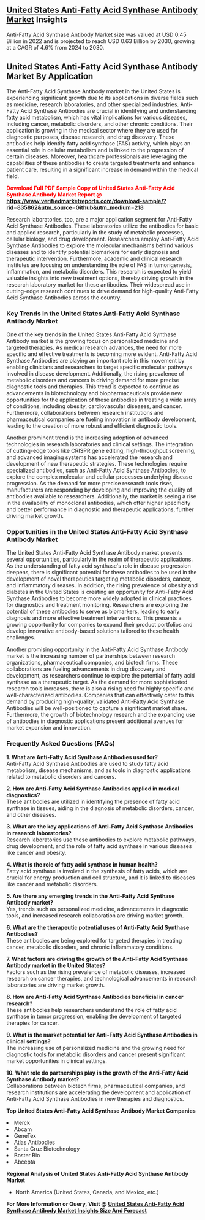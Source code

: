 <h2><a href="https://www.verifiedmarketreports.com/download-sample/?rid=835862&amp;utm_source=Github&amp;utm_medium=218" target="_blank">United States Anti-Fatty Acid Synthase Antibody Market</a> Insights</h2><p>Anti-Fatty Acid Synthase Antibody Market size was valued at USD 0.45 Billion in 2022 and is projected to reach USD 0.63 Billion by 2030, growing at a CAGR of 4.6% from 2024 to 2030.</p><p><h2>United States Anti-Fatty Acid Synthase Antibody Market By Application</h2> <p>The Anti-Fatty Acid Synthase Antibody market in the United States is experiencing significant growth due to its applications in diverse fields such as medicine, research laboratories, and other specialized industries. Anti-Fatty Acid Synthase Antibodies are crucial in identifying and understanding fatty acid metabolism, which has vital implications for various diseases, including cancer, metabolic disorders, and other chronic conditions. Their application is growing in the medical sector where they are used for diagnostic purposes, disease research, and drug discovery. These antibodies help identify fatty acid synthase (FAS) activity, which plays an essential role in cellular metabolism and is linked to the progression of certain diseases. Moreover, healthcare professionals are leveraging the capabilities of these antibodies to create targeted treatments and enhance patient care, resulting in a significant increase in demand within the medical field. <b><p><span class=""><span style="color: #ff0000;"><strong>Download Full PDF Sample Copy of United States Anti-Fatty Acid Synthase Antibody Market Report</strong> @ </span><a href="https://www.verifiedmarketreports.com/download-sample/?rid=835862&amp;utm_source=Github&amp;utm_medium=218" target="_blank">https://www.verifiedmarketreports.com/download-sample/?rid=835862&amp;utm_source=Github&amp;utm_medium=218</a></span></p></b></p> <p>Research laboratories, too, are a major application segment for Anti-Fatty Acid Synthase Antibodies. These laboratories utilize the antibodies for basic and applied research, particularly in the study of metabolic processes, cellular biology, and drug development. Researchers employ Anti-Fatty Acid Synthase Antibodies to explore the molecular mechanisms behind various diseases and to identify potential biomarkers for early diagnosis and therapeutic intervention. Furthermore, academic and clinical research institutes are focusing on understanding the role of FAS in tumorigenesis, inflammation, and metabolic disorders. This research is expected to yield valuable insights into new treatment options, thereby driving growth in the research laboratory market for these antibodies. Their widespread use in cutting-edge research continues to drive demand for high-quality Anti-Fatty Acid Synthase Antibodies across the country.</p> <h3>Key Trends in the United States Anti-Fatty Acid Synthase Antibody Market</h3> <p>One of the key trends in the United States Anti-Fatty Acid Synthase Antibody market is the growing focus on personalized medicine and targeted therapies. As medical research advances, the need for more specific and effective treatments is becoming more evident. Anti-Fatty Acid Synthase Antibodies are playing an important role in this movement by enabling clinicians and researchers to target specific molecular pathways involved in disease development. Additionally, the rising prevalence of metabolic disorders and cancers is driving demand for more precise diagnostic tools and therapies. This trend is expected to continue as advancements in biotechnology and biopharmaceuticals provide new opportunities for the application of these antibodies in treating a wide array of conditions, including obesity, cardiovascular diseases, and cancer. Furthermore, collaborations between research institutions and pharmaceutical companies are fueling innovation in antibody development, leading to the creation of more robust and efficient diagnostic tools.</p> <p>Another prominent trend is the increasing adoption of advanced technologies in research laboratories and clinical settings. The integration of cutting-edge tools like CRISPR gene editing, high-throughput screening, and advanced imaging systems has accelerated the research and development of new therapeutic strategies. These technologies require specialized antibodies, such as Anti-Fatty Acid Synthase Antibodies, to explore the complex molecular and cellular processes underlying disease progression. As the demand for more precise research tools rises, manufacturers are responding by developing and improving the quality of antibodies available to researchers. Additionally, the market is seeing a rise in the availability of monoclonal antibodies, which offer higher specificity and better performance in diagnostic and therapeutic applications, further driving market growth.</p> <h3>Opportunities in the United States Anti-Fatty Acid Synthase Antibody Market</h3> <p>The United States Anti-Fatty Acid Synthase Antibody market presents several opportunities, particularly in the realm of therapeutic applications. As the understanding of fatty acid synthase's role in disease progression deepens, there is significant potential for these antibodies to be used in the development of novel therapeutics targeting metabolic disorders, cancer, and inflammatory diseases. In addition, the rising prevalence of obesity and diabetes in the United States is creating an opportunity for Anti-Fatty Acid Synthase Antibodies to become more widely adopted in clinical practices for diagnostics and treatment monitoring. Researchers are exploring the potential of these antibodies to serve as biomarkers, leading to early diagnosis and more effective treatment interventions. This presents a growing opportunity for companies to expand their product portfolios and develop innovative antibody-based solutions tailored to these health challenges.</p> <p>Another promising opportunity in the Anti-Fatty Acid Synthase Antibody market is the increasing number of partnerships between research organizations, pharmaceutical companies, and biotech firms. These collaborations are fueling advancements in drug discovery and development, as researchers continue to explore the potential of fatty acid synthase as a therapeutic target. As the demand for more sophisticated research tools increases, there is also a rising need for highly specific and well-characterized antibodies. Companies that can effectively cater to this demand by producing high-quality, validated Anti-Fatty Acid Synthase Antibodies will be well-positioned to capture a significant market share. Furthermore, the growth of biotechnology research and the expanding use of antibodies in diagnostic applications present additional avenues for market expansion and innovation.</p> <h3>Frequently Asked Questions (FAQs)</h3> <p><b>1. What are Anti-Fatty Acid Synthase Antibodies used for?</b><br>Anti-Fatty Acid Synthase Antibodies are used to study fatty acid metabolism, disease mechanisms, and as tools in diagnostic applications related to metabolic disorders and cancers.</p> <p><b>2. How are Anti-Fatty Acid Synthase Antibodies applied in medical diagnostics?</b><br>These antibodies are utilized in identifying the presence of fatty acid synthase in tissues, aiding in the diagnosis of metabolic disorders, cancer, and other diseases.</p> <p><b>3. What are the key applications of Anti-Fatty Acid Synthase Antibodies in research laboratories?</b><br>Research laboratories use these antibodies to explore metabolic pathways, drug development, and the role of fatty acid synthase in various diseases like cancer and obesity.</p> <p><b>4. What is the role of fatty acid synthase in human health?</b><br>Fatty acid synthase is involved in the synthesis of fatty acids, which are crucial for energy production and cell structure, and it is linked to diseases like cancer and metabolic disorders.</p> <p><b>5. Are there any emerging trends in the Anti-Fatty Acid Synthase Antibody market?</b><br>Yes, trends such as personalized medicine, advancements in diagnostic tools, and increased research collaboration are driving market growth.</p> <p><b>6. What are the therapeutic potential uses of Anti-Fatty Acid Synthase Antibodies?</b><br>These antibodies are being explored for targeted therapies in treating cancer, metabolic disorders, and chronic inflammatory conditions.</p> <p><b>7. What factors are driving the growth of the Anti-Fatty Acid Synthase Antibody market in the United States?</b><br>Factors such as the rising prevalence of metabolic diseases, increased research on cancer therapies, and technological advancements in research laboratories are driving market growth.</p> <p><b>8. How are Anti-Fatty Acid Synthase Antibodies beneficial in cancer research?</b><br>These antibodies help researchers understand the role of fatty acid synthase in tumor progression, enabling the development of targeted therapies for cancer.</p> <p><b>9. What is the market potential for Anti-Fatty Acid Synthase Antibodies in clinical settings?</b><br>The increasing use of personalized medicine and the growing need for diagnostic tools for metabolic disorders and cancer present significant market opportunities in clinical settings.</p> <p><b>10. What role do partnerships play in the growth of the Anti-Fatty Acid Synthase Antibody market?</b><br>Collaborations between biotech firms, pharmaceutical companies, and research institutions are accelerating the development and application of Anti-Fatty Acid Synthase Antibodies in new therapies and diagnostics.</p> </p><p><strong>Top United States Anti-Fatty Acid Synthase Antibody Market Companies</strong></p><div data-test-id=""><p><li>Merck</li><li> Abcam</li><li> GeneTex</li><li> Atlas Antibodies</li><li> Santa Cruz Biotechnology</li><li> Boster Bio</li><li> Abcepta</li></p><div><strong>Regional Analysis of&nbsp;United States Anti-Fatty Acid Synthase Antibody Market</strong></div><ul><li dir="ltr"><p dir="ltr">North America&nbsp;(United States, Canada, and Mexico, etc.)</p></li></ul><p><strong>For More Information or Query, Visit @&nbsp;</strong><strong><a href="https://www.verifiedmarketreports.com/product/anti-fatty-acid-synthase-antibody-market/?utm_source=Github&amp;utm_medium=218" target="_blank">United States Anti-Fatty Acid Synthase Antibody Market Insights Size And Forecast</a></strong></p></div>
